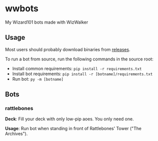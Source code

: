 # wwbots
My Wizard101 bots made with WizWalker

## Usage
Most users should probably download binaries from [releases](https://github.com/PeechezNCreem/wwbots/releases).

To run a bot from source, run the following commands in the source root:
- Install common requirements: `pip install -r requirements.txt`
- Install bot requirements: `pip install -r [botname]/requirements.txt`
- Run bot: `py -m [botname]`

## Bots

### rattlebones
**Deck**: Fill your deck with only low-pip aoes. You only need one.

**Usage**: Run bot when standing in front of Rattlebones' Tower ("The Archives").
